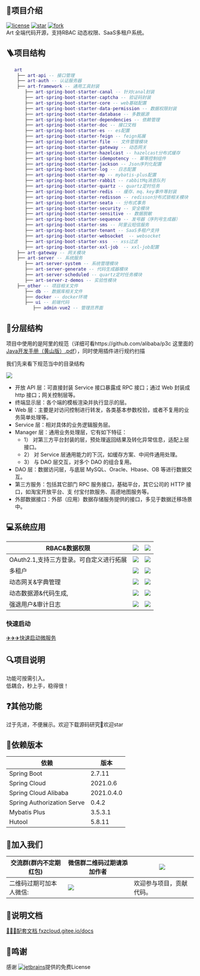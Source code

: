 
##  🚀项目介绍
[![license](https://img.shields.io/badge/License-Apache%202.0-%20)](https://gitee.com/fxz-cloud/art/blob/master/LICENSE)
[![star](https://gitee.com/fxz-cloud/art/badge/star.svg?theme=dark)](https://gitee.com/fxz-cloud/art/stargazers) 
[![fork](https://gitee.com/fxz-cloud/art/badge/fork.svg?theme=dark)](https://gitee.com/fxz-cloud/art/members)
<br/>
Art 全端代码开源，支持RBAC 动态权限、SaaS多租户系统。


## 🪜项目结构
```lua
   art
    ├── art-api -- 接口管理
    ├── art-auth -- 认证服务器
    ├── art-framework -- 通用工具封装
       ├── art-spring-boot-starter-canal -- 针对canal封装
       ├── art-spring-boot-starter-captcha -- 验证码封装
       ├── art-spring-boot-starter-core -- web基础配置
       ├── art-spring-boot-starter-data-permission -- 数据权限封装
       ├── art-spring-boot-starter-database -- 多数据源
       ├── art-spring-boot-starter-dependencies -- 依赖管理
       ├── art-spring-boot-starter-doc -- 接口文档
       ├── art-spring-boot-starter-es -- es配置
       ├── art-spring-boot-starter-feign -- feign拓展
       ├── art-spring-boot-starter-file -- 文件管理模块
       ├── art-spring-boot-starter-gateway -- 动态网关
       ├── art-spring-boot-starter-hazelcast -- hazelcast分布式缓存
       ├── art-spring-boot-starter-idempotency -- 幂等控制组件
       ├── art-spring-boot-starter-jackson -- Json序列化配置
       ├── art-spring-boot-starter-log -- 日志配置
       ├── art-spring-boot-starter-mp -- mybatis-plus配置
       ├── art-spring-boot-starter-rabbit -- rabbitMq消息队列
       ├── art-spring-boot-starter-quartz -- quartz定时任务
       ├── art-spring-boot-starter-redis -- 缓存、mq、key事件等封装
       ├── art-spring-boot-starter-redisson -- redisson分布式锁相关模块
       ├── art-spring-boot-starter-seata -- 分布式事务
       ├── art-spring-boot-starter-security -- 安全模块
       ├── art-spring-boot-starter-sensitive -- 数据脱敏
       ├── art-spring-boot-starter-sequence -- 发号器（序列号生成器）
       ├── art-spring-boot-starter-sms -- 阿里云短信服务
       ├── art-spring-boot-starter-tenant -- SaaS多租户支持
       ├── art-spring-boot-starter-websocket  -- websocket
       ├── art-spring-boot-starter-xss  -- xss过滤
       ├── art-spring-boot-starter-xxl-job  -- xxl-job配置
    ├── art-gateway -- 网关模块
    ├── art-server -- 系统服务
       ├── art-server-system -- 系统管理模块
       ├── art-server-generate -- 代码生成器模块
       ├── art-server-scheduled -- quartz定时任务模块
       ├── art-server-z-demos -- 实验性模块
    ├──_other -- 项目相关文件
       ├── db -- 数据库相关文件
       ├── docker -- docker环境
       ├── ui -- 前端代码
          ├── admin-vue2 -- 管理员界面
```
## 📖分层结构

项目中使用的是阿里的规范（详细可看https://github.com/alibaba/p3c 这里面的[Java开发手册（黄山版）.pdf](https://github.com/alibaba/p3c/blob/master/Java%E5%BC%80%E5%8F%91%E6%89%8B%E5%86%8C(%E9%BB%84%E5%B1%B1%E7%89%88).pdf)），同时使用插件进行规约扫描

我们先来看下规范当中的目录结构

![](https://cdn.staticaly.com/gh/fxzbiz/img@url/2022/11/26/Ql0Dur.png)

- 开放 API 层：可直接封装 Service 接口暴露成 RPC 接口；通过 Web 封装成 http 接口；网关控制层等。
- 终端显示层：各个端的模板渲染并执行显示的层。
- Web 层：主要是对访问控制进行转发，各类基本参数校验，或者不复用的业务简单处理等。
- Service 层：相对具体的业务逻辑服务层。
- Manager 层：通用业务处理层，它有如下特征：
    -  1） 对第三方平台封装的层，预处理返回结果及转化异常信息，适配上层接口。
    -  2） 对 Service 层通用能力的下沉，如缓存方案、中间件通用处理。
    -  3） 与 DAO 层交互，对多个 DAO 的组合复用。
- DAO 层：数据访问层，与底层 MySQL、Oracle、Hbase、OB 等进行数据交互。
- 第三方服务：包括其它部门 RPC 服务接口，基础平台，其它公司的 HTTP 接口，如淘宝开放平台、支 付宝付款服务、高德地图服务等。
- 外部数据接口：外部（应用）数据存储服务提供的接口，多见于数据迁移场景中。

## 💻系统应用

| RBAC&数据权限                | ![](https://cdn.staticaly.com/gh/fxzbiz/img@url/2023/04/17/ABCecj.png) | ![](https://cdn.staticaly.com/gh/fxzbiz/img@url/2023/04/17/BYejIG.png) |
|--------------------------| ------------------------------------------------------------ | ------------------------------------------------------------ |
| OAuth2.1,支持三方登录。可自定义进行拓展 | ![](https://cdn.staticaly.com/gh/fxzbiz/img@url/2023/04/17/QxkBRk.png) | ![](https://cdn.staticaly.com/gh/fxzbiz/img@url/2023/04/17/tcWAif.png) |
| 多租户                      | ![](https://cdn.staticaly.com/gh/fxzbiz/img@url/2022/11/26/IQ7uvi.png) | ![](https://cdn.staticaly.com/gh/fxzbiz/img@url/2022/11/26/mPf6tH.png) |
| 动态网关&字典管理                | ![](https://cdn.staticaly.com/gh/fxzbiz/img@url/2022/11/19/ZOGHdk.png) | ![](https://cdn.staticaly.com/gh/fxzbiz/img@url/2022/11/19/OZSRwm.png) |
| 动态数据源&代码生成,              | ![](https://cdn.staticaly.com/gh/fxzbiz/img@url/2022/11/19/UCiIcm.png) | ![](https://cdn.staticaly.com/gh/fxzbiz/img@url/2022/11/19/DR2mTD.png) |
| 强退用户&审计日志                | ![](https://cdn.staticaly.com/gh/fxzbiz/img@url/2022/11/19/q49Fii.png) | ![](https://cdn.staticaly.com/gh/fxzbiz/img@url/2022/11/19/q49Fii.png) |

### 快速启动
[✈️✈️✈️快速启动微服务](https://fxzcloud.gitee.io/docs/guide/started.html)

## 🔍项目说明
功能可按需引入。<br/>
低耦合，秒上手，稳得很！
## ❓其他功能
过于先进，不便展示。欢迎下载源码研究🧐欢迎star
## 🍓依赖版本

| 依赖                         | 版本         |
|----------------------------|------------|
| Spring Boot                | 2.7.11     |
| Spring Cloud               | 2021.0.6   |
| Spring Cloud Alibaba       | 2021.0.4.0 |
| Spring Authorization Serve | 0.4.2      |
| Mybatis Plus               | 3.5.3.1    |
| Hutool                     | 5.8.11     |



## 🍺加入我们
| 交流群(群内不定期红包) | 微信群二维码过期请添加作者                                                          | ![](https://cdn.staticaly.com/gh/fxzbiz/img@url/2023/04/22/fa53Ub.jpg) |
|--------------|------------------------------------------------------------------------|------------------------------------------------------------------------|
| 二维码过期可加本人微信: | ![](https://cdn.staticaly.com/gh/fxzbiz/img@url/2022/11/19/O69mHa.png) | 欢迎参与项目，贡献代码。                                                           |

 


## 🍬说明文档
[🍓🍓🍓配套文档 fxzcloud.gitee.io/docs](https://fxzcloud.gitee.io/docs/)

## 🤝鸣谢
感谢 [![jetbrains](https://cdn.staticaly.com/gh/fxzbiz/img@url/2022/12/01/DGnop3.png)](https://www.jetbrains.com/)提供的免费License